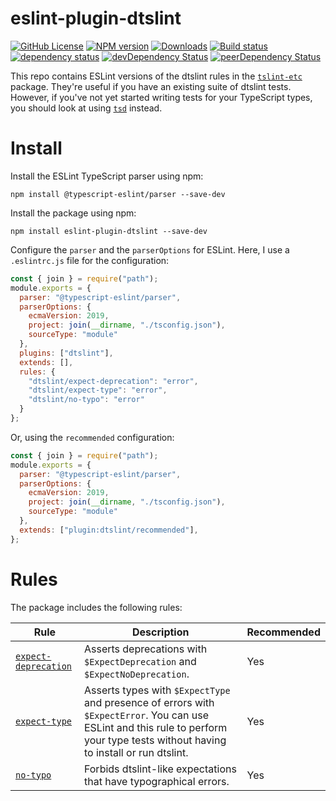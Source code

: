 # eslint-plugin-dtslint

[![GitHub License](https://img.shields.io/badge/license-MIT-blue.svg)](https://github.com/cartant/eslint-plugin-dtslint/blob/master/LICENSE)
[![NPM version](https://img.shields.io/npm/v/eslint-plugin-dtslint.svg)](https://www.npmjs.com/package/eslint-plugin-dtslint)
[![Downloads](http://img.shields.io/npm/dm/eslint-plugin-dtslint.svg)](https://npmjs.org/package/eslint-plugin-dtslint)
[![Build status](https://img.shields.io/circleci/build/github/cartant/eslint-plugin-dtslint?token=6d32b4f55e49a1cafa04ef1e81688005a05650d2)](https://app.circleci.com/pipelines/github/cartant)
[![dependency status](https://img.shields.io/david/cartant/eslint-plugin-dtslint.svg)](https://david-dm.org/cartant/eslint-plugin-dtslint)
[![devDependency Status](https://img.shields.io/david/dev/cartant/eslint-plugin-dtslint.svg)](https://david-dm.org/cartant/eslint-plugin-dtslint#info=devDependencies)
[![peerDependency Status](https://img.shields.io/david/peer/cartant/eslint-plugin-dtslint.svg)](https://david-dm.org/cartant/eslint-plugin-dtslint#info=peerDependencies)

This repo contains ESLint versions of the dtslint rules in the [`tslint-etc`](https://github.com/cartant/tslint-etc) package. They're useful if you have an existing suite of dtslint tests. However, if you've not yet started writing tests for your TypeScript types, you should look at using [`tsd`](https://github.com/SamVerschueren/tsd) instead.

# Install

Install the ESLint TypeScript parser using npm:

```
npm install @typescript-eslint/parser --save-dev
```

Install the package using npm:

```
npm install eslint-plugin-dtslint --save-dev
```

Configure the `parser` and the `parserOptions` for ESLint. Here, I use a `.eslintrc.js` file for the configuration:

```js
const { join } = require("path");
module.exports = {
  parser: "@typescript-eslint/parser",
  parserOptions: {
    ecmaVersion: 2019,
    project: join(__dirname, "./tsconfig.json"),
    sourceType: "module"
  },
  plugins: ["dtslint"],
  extends: [],
  rules: {
    "dtslint/expect-deprecation": "error",
    "dtslint/expect-type": "error",
    "dtslint/no-typo": "error"
  }
};
```

Or, using the `recommended` configuration:

```js
const { join } = require("path");
module.exports = {
  parser: "@typescript-eslint/parser",
  parserOptions: {
    ecmaVersion: 2019,
    project: join(__dirname, "./tsconfig.json"),
    sourceType: "module"
  },
  extends: ["plugin:dtslint/recommended"],
};
```

# Rules

The package includes the following rules:

| Rule | Description | Recommended |
| --- | --- | --- |
| [`expect-deprecation`](https://github.com/cartant/eslint-plugin-dtslint/blob/main/docs/rules/expect-deprecation.md) | Asserts deprecations with `$ExpectDeprecation` and `$ExpectNoDeprecation`. | Yes |
| [`expect-type`](https://github.com/cartant/eslint-plugin-dtslint/blob/main/docs/rules/expect-type.md) | Asserts types with `$ExpectType` and presence of errors with `$ExpectError`. You can use ESLint and this rule to perform your type tests without having to install or run dtslint. | Yes |
| [`no-typo`](https://github.com/cartant/eslint-plugin-dtslint/blob/main/docs/rules/no-typo.md) | Forbids dtslint-like expectations that have typographical errors. | Yes |
